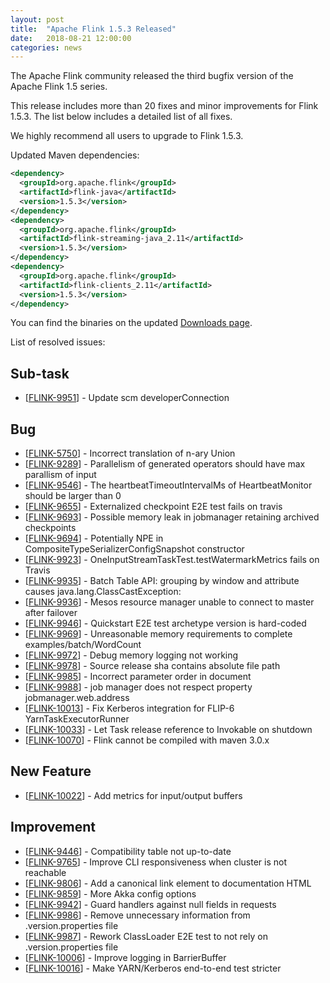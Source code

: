 ```yaml
---
layout: post
title:  "Apache Flink 1.5.3 Released"
date:   2018-08-21 12:00:00
categories: news
---
```


The Apache Flink community released the third bugfix version of the Apache Flink 1.5 series.

This release includes more than 20 fixes and minor improvements for Flink 1.5.3. The list below includes a detailed list of all fixes.

We highly recommend all users to upgrade to Flink 1.5.3.

Updated Maven dependencies:

```xml
<dependency>
  <groupId>org.apache.flink</groupId>
  <artifactId>flink-java</artifactId>
  <version>1.5.3</version>
</dependency>
<dependency>
  <groupId>org.apache.flink</groupId>
  <artifactId>flink-streaming-java_2.11</artifactId>
  <version>1.5.3</version>
</dependency>
<dependency>
  <groupId>org.apache.flink</groupId>
  <artifactId>flink-clients_2.11</artifactId>
  <version>1.5.3</version>
</dependency>
```

You can find the binaries on the updated [Downloads page](http://flink.apache.org/downloads.html).

List of resolved issues:

<h2>        Sub-task
</h2>
<ul>
<li>[<a href='https://issues.apache.org/jira/browse/FLINK-9951'>FLINK-9951</a>] -         Update scm developerConnection
</li>
</ul>
        
<h2>        Bug
</h2>
<ul>
<li>[<a href='https://issues.apache.org/jira/browse/FLINK-5750'>FLINK-5750</a>] -         Incorrect translation of n-ary Union
</li>
<li>[<a href='https://issues.apache.org/jira/browse/FLINK-9289'>FLINK-9289</a>] -         Parallelism of generated operators should have max parallism of input
</li>
<li>[<a href='https://issues.apache.org/jira/browse/FLINK-9546'>FLINK-9546</a>] -         The heartbeatTimeoutIntervalMs of HeartbeatMonitor should be larger than 0
</li>
<li>[<a href='https://issues.apache.org/jira/browse/FLINK-9655'>FLINK-9655</a>] -         Externalized checkpoint E2E test fails on travis
</li>
<li>[<a href='https://issues.apache.org/jira/browse/FLINK-9693'>FLINK-9693</a>] -         Possible memory leak in jobmanager retaining archived checkpoints
</li>
<li>[<a href='https://issues.apache.org/jira/browse/FLINK-9694'>FLINK-9694</a>] -         Potentially NPE in CompositeTypeSerializerConfigSnapshot constructor
</li>
<li>[<a href='https://issues.apache.org/jira/browse/FLINK-9923'>FLINK-9923</a>] -         OneInputStreamTaskTest.testWatermarkMetrics fails on Travis
</li>
<li>[<a href='https://issues.apache.org/jira/browse/FLINK-9935'>FLINK-9935</a>] -         Batch Table API: grouping by window and attribute causes java.lang.ClassCastException:
</li>
<li>[<a href='https://issues.apache.org/jira/browse/FLINK-9936'>FLINK-9936</a>] -         Mesos resource manager unable to connect to master after failover
</li>
<li>[<a href='https://issues.apache.org/jira/browse/FLINK-9946'>FLINK-9946</a>] -         Quickstart E2E test archetype version is hard-coded
</li>
<li>[<a href='https://issues.apache.org/jira/browse/FLINK-9969'>FLINK-9969</a>] -         Unreasonable memory requirements to complete examples/batch/WordCount
</li>
<li>[<a href='https://issues.apache.org/jira/browse/FLINK-9972'>FLINK-9972</a>] -         Debug memory logging not working 
</li>
<li>[<a href='https://issues.apache.org/jira/browse/FLINK-9978'>FLINK-9978</a>] -         Source release sha contains absolute file path
</li>
<li>[<a href='https://issues.apache.org/jira/browse/FLINK-9985'>FLINK-9985</a>] -         Incorrect parameter order in document
</li>
<li>[<a href='https://issues.apache.org/jira/browse/FLINK-9988'>FLINK-9988</a>] -           job manager does not respect property jobmanager.web.address
</li>
<li>[<a href='https://issues.apache.org/jira/browse/FLINK-10013'>FLINK-10013</a>] -         Fix Kerberos integration for FLIP-6 YarnTaskExecutorRunner 
</li>
<li>[<a href='https://issues.apache.org/jira/browse/FLINK-10033'>FLINK-10033</a>] -         Let Task release reference to Invokable on shutdown
</li>
<li>[<a href='https://issues.apache.org/jira/browse/FLINK-10070'>FLINK-10070</a>] -         Flink cannot be compiled with maven 3.0.x
</li>
</ul>
        
<h2>        New Feature
</h2>
<ul>
<li>[<a href='https://issues.apache.org/jira/browse/FLINK-10022'>FLINK-10022</a>] -         Add metrics for input/output buffers
</li>
</ul>
        
<h2>        Improvement
</h2>
<ul>
<li>[<a href='https://issues.apache.org/jira/browse/FLINK-9446'>FLINK-9446</a>] -         Compatibility table not up-to-date
</li>
<li>[<a href='https://issues.apache.org/jira/browse/FLINK-9765'>FLINK-9765</a>] -         Improve CLI responsiveness when cluster is not reachable
</li>
<li>[<a href='https://issues.apache.org/jira/browse/FLINK-9806'>FLINK-9806</a>] -         Add a canonical link element to documentation HTML
</li>
<li>[<a href='https://issues.apache.org/jira/browse/FLINK-9859'>FLINK-9859</a>] -         More Akka config options
</li>
<li>[<a href='https://issues.apache.org/jira/browse/FLINK-9942'>FLINK-9942</a>] -         Guard handlers against null fields in requests
</li>
<li>[<a href='https://issues.apache.org/jira/browse/FLINK-9986'>FLINK-9986</a>] -         Remove unnecessary information from .version.properties file
</li>
<li>[<a href='https://issues.apache.org/jira/browse/FLINK-9987'>FLINK-9987</a>] -         Rework ClassLoader E2E test to not rely on .version.properties file
</li>
<li>[<a href='https://issues.apache.org/jira/browse/FLINK-10006'>FLINK-10006</a>] -         Improve logging in BarrierBuffer
</li>
<li>[<a href='https://issues.apache.org/jira/browse/FLINK-10016'>FLINK-10016</a>] -         Make YARN/Kerberos end-to-end test stricter
</li>
</ul>
